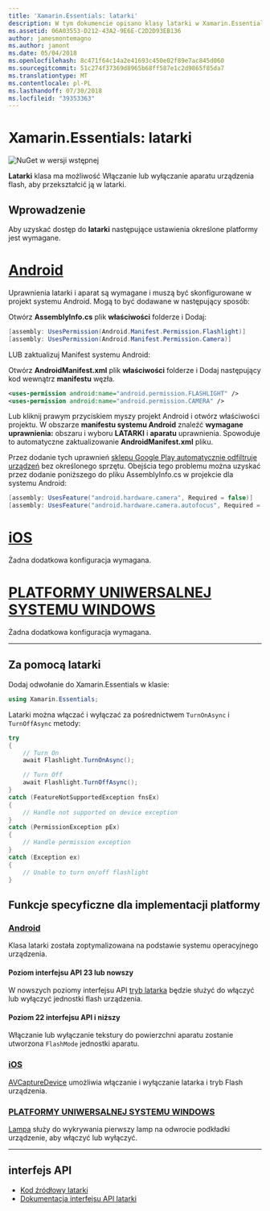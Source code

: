 ```yaml
---
title: 'Xamarin.Essentials: latarki'
description: W tym dokumencie opisano klasy latarki w Xamarin.Essentials, który umożliwia włączanie i wyłączanie aparatu urządzenia flash, aby przekształcić ją w latarki.
ms.assetid: 06A03553-D212-43A2-9E6E-C2D2D93EB136
author: jamesmontemagno
ms.author: jamont
ms.date: 05/04/2018
ms.openlocfilehash: 8c471f64c14a2e41693c450e02f89e7ac845d060
ms.sourcegitcommit: 51c274f37369d8965b68ff587e1c2d9865f85da7
ms.translationtype: MT
ms.contentlocale: pl-PL
ms.lasthandoff: 07/30/2018
ms.locfileid: "39353363"
---
```

# <a name="xamarinessentials-flashlight"></a>Xamarin.Essentials: latarki

![NuGet w wersji wstępnej](~/media/shared/pre-release.png)

**Latarki** klasa ma możliwość Włączanie lub wyłączanie aparatu urządzenia flash, aby przekształcić ją w latarki.

## <a name="getting-started"></a>Wprowadzenie

Aby uzyskać dostęp do **latarki** następujące ustawienia określone platformy jest wymagane.

# <a name="androidtabandroid"></a>[Android](#tab/android)

Uprawnienia latarki i aparat są wymagane i muszą być skonfigurowane w projekt systemu Android. Mogą to być dodawane w następujący sposób:

Otwórz **AssemblyInfo.cs** plik **właściwości** folderze i Dodaj:

```csharp
[assembly: UsesPermission(Android.Manifest.Permission.Flashlight)]
[assembly: UsesPermission(Android.Manifest.Permission.Camera)]
```

LUB zaktualizuj Manifest systemu Android:

Otwórz **AndroidManifest.xml** plik **właściwości** folderze i Dodaj następujący kod wewnątrz **manifestu** węzła.

```xml
<uses-permission android:name="android.permission.FLASHLIGHT" />
<uses-permission android:name="android.permission.CAMERA" />
```

Lub kliknij prawym przyciskiem myszy projekt Android i otwórz właściwości projektu. W obszarze **manifestu systemu Android** znaleźć **wymagane uprawnienia:** obszaru i wyboru **LATARKI** i **aparatu** uprawnienia. Spowoduje to automatyczne zaktualizowanie **AndroidManifest.xml** pliku.

Przez dodanie tych uprawnień [sklepu Google Play automatycznie odfiltruje urządzeń](http://developer.android.com/guide/topics/manifest/uses-feature-element.html#permissions-features) bez określonego sprzętu. Obejścia tego problemu można uzyskać przez dodanie poniższego do pliku AssemblyInfo.cs w projekcie dla systemu Android:

```csharp
[assembly: UsesFeature("android.hardware.camera", Required = false)]
[assembly: UsesFeature("android.hardware.camera.autofocus", Required = false)]
```

# <a name="iostabios"></a>[iOS](#tab/ios)

Żadna dodatkowa konfiguracja wymagana.

# <a name="uwptabuwp"></a>[PLATFORMY UNIWERSALNEJ SYSTEMU WINDOWS](#tab/uwp)

Żadna dodatkowa konfiguracja wymagana.

-----

## <a name="using-flashlight"></a>Za pomocą latarki

Dodaj odwołanie do Xamarin.Essentials w klasie:

```csharp
using Xamarin.Essentials;
```

Latarki można włączać i wyłączać za pośrednictwem `TurnOnAsync` i `TurnOffAsync` metody:

```csharp
try
{
    // Turn On
    await Flashlight.TurnOnAsync();

    // Turn Off
    await Flashlight.TurnOffAsync();
}
catch (FeatureNotSupportedException fnsEx)
{
    // Handle not supported on device exception
}
catch (PermissionException pEx)
{
    // Handle permission exception
}
catch (Exception ex)
{
    // Unable to turn on/off flashlight
}
```

## <a name="platform-implementation-specifics"></a>Funkcje specyficzne dla implementacji platformy

### <a name="androidtabandroid"></a>[Android](#tab/android)

Klasa latarki została zoptymalizowana na podstawie systemu operacyjnego urządzenia.

#### <a name="api-level-23-and-higher"></a>Poziom interfejsu API 23 lub nowszy

W nowszych poziomy interfejsu API [tryb latarka](https://developer.android.com/reference/android/hardware/camera2/CameraManager.html#setTorchMode) będzie służyć do włączyć lub wyłączyć jednostki flash urządzenia.

#### <a name="api-level-22-and-lower"></a>Poziom 22 interfejsu API i niższy

Włączanie lub wyłączanie tekstury do powierzchni aparatu zostanie utworzona `FlashMode` jednostki aparatu. 

### <a name="iostabios"></a>[iOS](#tab/ios)

[AVCaptureDevice](https://developer.xamarin.com/api/type/AVFoundation.AVCaptureDevice/) umożliwia włączanie i wyłączanie latarka i tryb Flash urządzenia.

### <a name="uwptabuwp"></a>[PLATFORMY UNIWERSALNEJ SYSTEMU WINDOWS](#tab/uwp)

[Lampa](https://docs.microsoft.com/en-us/uwp/api/windows.devices.lights.lamp) służy do wykrywania pierwszy lamp na odwrocie podkładki urządzenie, aby włączyć lub wyłączyć.

-----

## <a name="api"></a>interfejs API

- [Kod źródłowy latarki](https://github.com/xamarin/Essentials/tree/master/Xamarin.Essentials/Flashlight)
- [Dokumentacja interfejsu API latarki](xref:Xamarin.Essentials.Flashlight)
